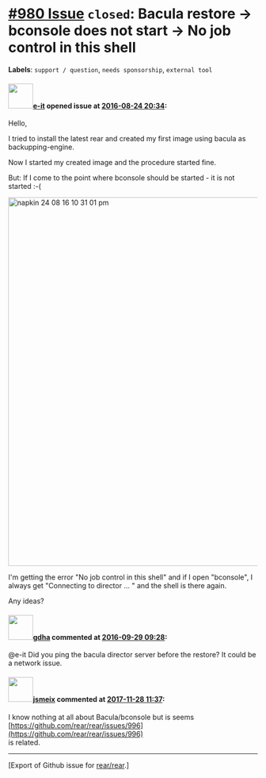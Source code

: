 [\#980 Issue](https://github.com/rear/rear/issues/980) `closed`: Bacula restore -&gt; bconsole does not start -&gt; No job control in this shell
================================================================================================================================================

**Labels**: `support / question`, `needs sponsorship`, `external tool`

#### <img src="https://avatars.githubusercontent.com/u/10261817?v=4" width="50">[e-it](https://github.com/e-it) opened issue at [2016-08-24 20:34](https://github.com/rear/rear/issues/980):

Hello,

I tried to install the latest rear and created my first image using
bacula as backupping-engine.

Now I started my created image and the procedure started fine.

But: If I come to the point where bconsole should be started - it is not
started :-(

<img width="743" alt="napkin 24 08 16 10 31 01 pm" src="https://cloud.githubusercontent.com/assets/10261817/17946931/b61aecfa-6a4a-11e6-86d3-647b84114aea.png">

I'm getting the error "No job control in this shell" and if I open
"bconsole", I always get "Connecting to director ... " and the shell is
there again.

Any ideas?

#### <img src="https://avatars.githubusercontent.com/u/888633?u=cdaeb31efcc0048d3619651aa18dd4b76e636b21&v=4" width="50">[gdha](https://github.com/gdha) commented at [2016-09-29 09:28](https://github.com/rear/rear/issues/980#issuecomment-250416301):

@e-it Did you ping the bacula director server before the restore? It
could be a network issue.

#### <img src="https://avatars.githubusercontent.com/u/1788608?u=925fc54e2ce01551392622446ece427f51e2f0ce&v=4" width="50">[jsmeix](https://github.com/jsmeix) commented at [2017-11-28 11:37](https://github.com/rear/rear/issues/980#issuecomment-347497176):

I know nothing at all about Bacula/bconsole but is seems  
[https://github.com/rear/rear/issues/996](https://github.com/rear/rear/issues/996)  
is related.

------------------------------------------------------------------------

\[Export of Github issue for
[rear/rear](https://github.com/rear/rear).\]
